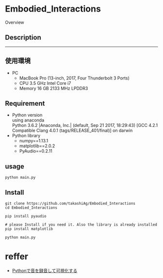 Embodied_Interactions
====
Overview

## Description
****

## 使用環境
- PC
    - MacBook Pro (13-inch, 2017, Four Thunderbolt 3 Ports)
    - CPU 3.5 GHz Intel Core i7
    - Memory 16 GB 2133 MHz LPDDR3

    
## Requirement
- Python version  
using anaconda  
Python 3.6.2 |Anaconda, Inc.| (default, Sep 21 2017, 18:29:43) 
[GCC 4.2.1 Compatible Clang 4.0.1 (tags/RELEASE_401/final)] on darwin
- Python library
    - numpy==1.13.1
    - matplotlib==2.0.2
    - PyAudio==0.2.11
    
## usage
```bash:bash
python main.py
```

## Install
```bash:bash
git clone https://github.com/takashiAg/Embodied_Interactions
cd Embodied_Interactions

pip install pyaudio

# please Install if you need it. Also the library is already installed
pip install matplotlib

python main.py
```

# reffer
- [Pythonで音を録音して可視化する](https://qiita.com/mix_dvd/items/adce7636e2ab33b25208)